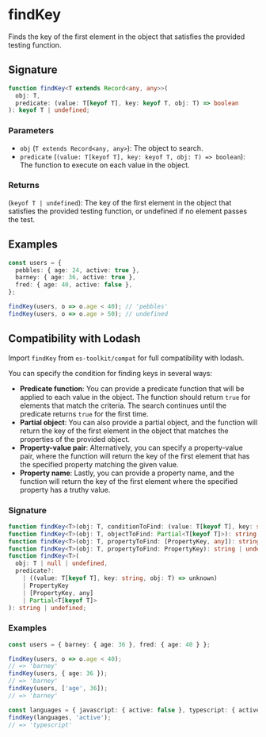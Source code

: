 # findKey

Finds the key of the first element in the object that satisfies the provided testing function.

## Signature

```typescript
function findKey<T extends Record<any, any>>(
  obj: T,
  predicate: (value: T[keyof T], key: keyof T, obj: T) => boolean
): keyof T | undefined;
```

### Parameters

- `obj` (`T extends Record<any, any>`): The object to search.
- `predicate` (`(value: T[keyof T], key: keyof T, obj: T) => boolean`): The function to execute on each value in the object.

### Returns

(`keyof T | undefined`): The key of the first element in the object that satisfies the provided testing function, or undefined if no element passes the test.

## Examples

```typescript
const users = {
  pebbles: { age: 24, active: true },
  barney: { age: 36, active: true },
  fred: { age: 40, active: false },
};

findKey(users, o => o.age < 40); // 'pebbles'
findKey(users, o => o.age > 50); // undefined
```

## Compatibility with Lodash

Import `findKey` from `es-toolkit/compat` for full compatibility with lodash.

You can specify the condition for finding keys in several ways:

- **Predicate function**: You can provide a predicate function that will be applied to each value in the object. The function should return `true` for elements that match the criteria. The search continues until the predicate returns `true` for the first time.
- **Partial object**: You can also provide a partial object, and the function will return the key of the first element in the object that matches the properties of the provided object.
- **Property-value pair**: Alternatively, you can specify a property-value pair, where the function will return the key of the first element that has the specified property matching the given value.
- **Property name**: Lastly, you can provide a property name, and the function will return the key of the first element where the specified property has a truthy value.

### Signature

```typescript
function findKey<T>(obj: T, conditionToFind: (value: T[keyof T], key: string, obj: T) => boolean): string | undefined;
function findKey<T>(obj: T, objectToFind: Partial<T[keyof T]>): string | undefined;
function findKey<T>(obj: T, propertyToFind: [PropertyKey, any]): string | undefined;
function findKey<T>(obj: T, propertyToFind: PropertyKey): string | undefined;
function findKey<T>(
  obj: T | null | undefined,
  predicate?:
    | ((value: T[keyof T], key: string, obj: T) => unknown)
    | PropertyKey
    | [PropertyKey, any]
    | Partial<T[keyof T]>
): string | undefined;
```

### Examples

```typescript
const users = { barney: { age: 36 }, fred: { age: 40 } };

findKey(users, o => o.age < 40);
// => 'barney'
findKey(users, { age: 36 });
// => 'barney'
findKey(users, ['age', 36]);
// => 'barney'

const languages = { javascript: { active: false }, typescript: { active: true } };
findKey(languages, 'active');
// => 'typescript'
```

